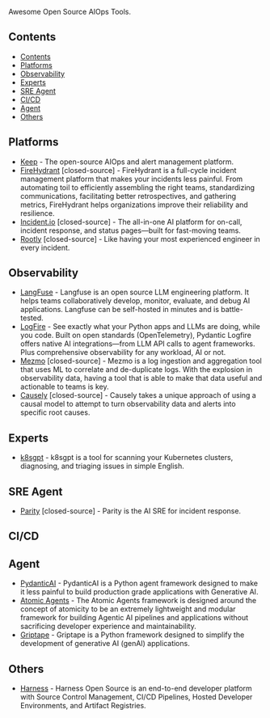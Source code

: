 Awesome Open Source AIOps Tools.

## Contents

- [Contents](#contents)
- [Platforms](#platforms)
- [Observability](#observability)
- [Experts](#experts)
- [SRE Agent](#sre-agent)
- [CI/CD](#cicd)
- [Agent](#agent)
- [Others](#others)


## Platforms

- [Keep](https://github.com/keephq/keep) - The open-source AIOps and alert management platform.
- [FireHydrant](https://firehydrant.com/) [closed-source] - FireHydrant is a full-cycle incident management platform that makes your incidents less painful. From automating toil to efficiently assembling the right teams, standardizing communications, facilitating better retrospectives, and gathering metrics, FireHydrant helps organizations improve their reliability and resilience.
- [Incident.io](https://incident.io/) [closed-source] - The all-in-one AI platform for on-call, incident response, and status pages—built for fast-moving teams.
- [Rootly](https://rootly.com/) [closed-source] - Like having your most experienced engineer in every incident.


## Observability

- [LangFuse](https://github.com/langfuse/langfuse) - Langfuse is an open source LLM engineering platform. It helps teams collaboratively develop, monitor, evaluate, and debug AI applications. Langfuse can be self-hosted in minutes and is battle-tested.
- [LogFire](https://pydantic.dev/logfire) - See exactly what your Python apps and LLMs are doing, while you code. Built on open standards (OpenTelemetry), Pydantic Logfire offers native AI integrations—from LLM API calls to agent frameworks. Plus comprehensive observability for any workload, AI or not.
- [Mezmo](https://www.mezmo.com/) [closed-source] - Mezmo is a log ingestion and aggregation tool that uses ML to correlate and de-duplicate logs. With the explosion in observability data, having a tool that is able to make that data useful and actionable to teams is key.
- [Causely](https://www.causely.io/) [closed-source] - Causely takes a unique approach of using a causal model to attempt to turn observability data and alerts into specific root causes.




## Experts

- [k8sgpt](https://github.com/k8sgpt-ai/k8sgpt) - k8sgpt is a tool for scanning your Kubernetes clusters, diagnosing, and triaging issues in simple English.

## SRE Agent

- [Parity](https://www.tryparity.com/) [closed-source] - Parity is the AI SRE for incident response.

## CI/CD


## Agent

- [PydanticAI](https://ai.pydantic.dev/) - PydanticAI is a Python agent framework designed to make it less painful to build production grade applications with Generative AI.
- [Atomic Agents](https://github.com/BrainBlend-AI/atomic-agents) - The Atomic Agents framework is designed around the concept of atomicity to be an extremely lightweight and modular framework for building Agentic AI pipelines and applications without sacrificing developer experience and maintainability. 
- [Griptape](https://github.com/griptape-ai/griptape) - Griptape is a Python framework designed to simplify the development of generative AI (genAI) applications. 



## Others

- [Harness](https://github.com/harness/harness) - Harness Open Source is an end-to-end developer platform with Source Control Management, CI/CD Pipelines, Hosted Developer Environments, and Artifact Registries.